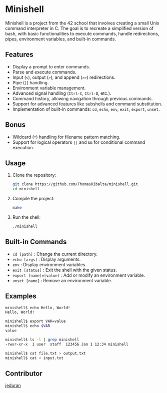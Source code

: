 # Minishell

Minishell is a project from the 42 school that involves creating a small Unix command interpreter in C. The goal is to recreate a simplified version of bash, with basic functionalities to execute commands, handle redirections, pipes, environment variables, and built-in commands.

## Features

- Display a prompt to enter commands.
- Parse and execute commands.
- Input (`<`), output (`>`), and append (`>>`) redirections.
- Pipe (`|`) handling.
- Environment variable management.
- Advanced signal handling (`Ctrl-C`, `Ctrl-D`, etc.).
- Command history, allowing navigation through previous commands.
- Support for advanced features like subshells and command substitution.
- Implementation of built-in commands: `cd`, `echo`, `env`, `exit`, `export`, `unset`.

## Bonus

- Wildcard (`*`) handling for filename pattern matching.
- Support for logical operators `||` and `&&` for conditional command execution.

## Usage

1. Clone the repository:
    ```sh
    git clone https://github.com/ThomasRibalta/minishell.git
    cd minishell
    ```

2. Compile the project:
    ```sh
    make
    ```

3. Run the shell:
    ```sh
    ./minishell
    ```

## Built-in Commands

- `cd [path]` : Change the current directory.
- `echo [args]` : Display arguments.
- `env` : Display environment variables.
- `exit [status]` : Exit the shell with the given status.
- `export [name]=[value]` : Add or modify an environment variable.
- `unset [name]` : Remove an environment variable.

## Examples

```sh
minishell$ echo Hello, World!
Hello, World!

minishell$ export VAR=value
minishell$ echo $VAR
value

minishell$ ls -l | grep minishell
-rwxr-xr-x  1 user  staff  123456 Jan 1 12:34 minishell

minishell$ cat file.txt > output.txt
minishell$ cat < input.txt
```

## Contributor
[jeduran](https://github.com/Beorlor)


